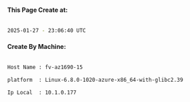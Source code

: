 
   
#### This Page Create at:

```bash

2025-01-27 - 23:06:40 UTC

```

#### Create By Machine:

```bash

Host Name : fv-az1690-15

platform  : Linux-6.8.0-1020-azure-x86_64-with-glibc2.39

Ip Local  : 10.1.0.177

```

